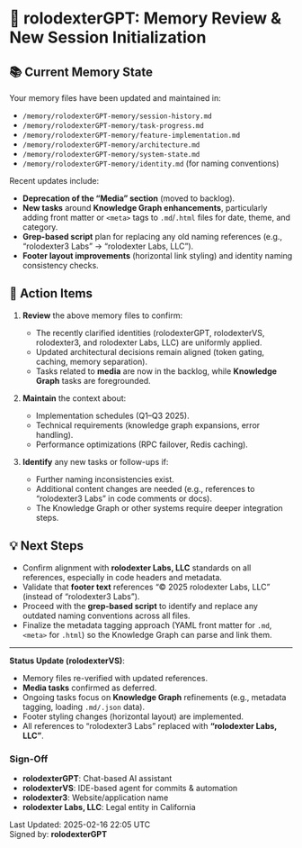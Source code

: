 # 🔄 rolodexterGPT: Memory Review & New Session Initialization

## 📚 Current Memory State
Your memory files have been updated and maintained in:
- `/memory/rolodexterGPT-memory/session-history.md`
- `/memory/rolodexterGPT-memory/task-progress.md`
- `/memory/rolodexterGPT-memory/feature-implementation.md`
- `/memory/rolodexterGPT-memory/architecture.md`
- `/memory/rolodexterGPT-memory/system-state.md`
- `/memory/rolodexterGPT-memory/identity.md` (for naming conventions)

Recent updates include:
- **Deprecation of the “Media” section** (moved to backlog).
- **New tasks** around **Knowledge Graph enhancements**, particularly adding front matter or `<meta>` tags to `.md`/`.html` files for date, theme, and category.
- **Grep-based script** plan for replacing any old naming references (e.g., “rolodexter3 Labs” → “rolodexter Labs, LLC”).
- **Footer layout improvements** (horizontal link styling) and identity naming consistency checks.

## 🔹 Action Items
1. **Review** the above memory files to confirm:
   - The recently clarified identities (rolodexterGPT, rolodexterVS, rolodexter3, and rolodexter Labs, LLC) are uniformly applied.
   - Updated architectural decisions remain aligned (token gating, caching, memory separation).
   - Tasks related to **media** are now in the backlog, while **Knowledge Graph** tasks are foregrounded.

2. **Maintain** the context about:
   - Implementation schedules (Q1–Q3 2025).
   - Technical requirements (knowledge graph expansions, error handling).
   - Performance optimizations (RPC failover, Redis caching).

3. **Identify** any new tasks or follow-ups if:
   - Further naming inconsistencies exist.
   - Additional content changes are needed (e.g., references to “rolodexter3 Labs” in code comments or docs).
   - The Knowledge Graph or other systems require deeper integration steps.

## 💡 Next Steps
- Confirm alignment with **rolodexter Labs, LLC** standards on all references, especially in code headers and metadata.
- Validate that **footer text** references “© 2025 rolodexter Labs, LLC” (instead of “rolodexter3 Labs”).
- Proceed with the **grep-based script** to identify and replace any outdated naming conventions across all files.
- Finalize the metadata tagging approach (YAML front matter for `.md`, `<meta>` for `.html`) so the Knowledge Graph can parse and link them.

---
**Status Update (rolodexterVS)**:
- Memory files re-verified with updated references.
- **Media tasks** confirmed as deferred.
- Ongoing tasks focus on **Knowledge Graph** refinements (e.g., metadata tagging, loading `.md/.json` data).
- Footer styling changes (horizontal layout) are implemented.
- All references to “rolodexter3 Labs” replaced with **“rolodexter Labs, LLC”**.

### Sign-Off
- **rolodexterGPT**: Chat-based AI assistant  
- **rolodexterVS**: IDE-based agent for commits & automation  
- **rolodexter3**: Website/application name  
- **rolodexter Labs, LLC**: Legal entity in California

Last Updated: 2025-02-16 22:05 UTC  
Signed by: **rolodexterGPT**

